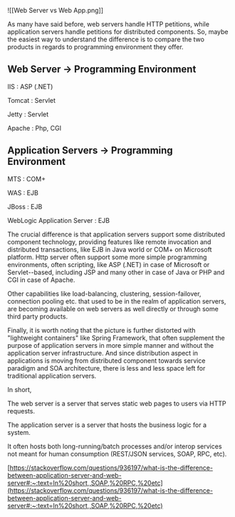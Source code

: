 ![[Web Server vs Web App.png]]

As many have said before, web servers handle HTTP petitions, while application servers handle petitions for distributed components. So, maybe the easiest way to understand the difference is to compare the two products in regards to programming environment they offer. 

## Web Server -> Programming Environment 

IIS : ASP (.NET) 

Tomcat : Servlet 

Jetty : Servlet 

Apache : Php, CGI 

## Application Servers -> Programming Environment 

MTS : COM+ 

WAS : EJB 

JBoss : EJB 

WebLogic Application Server : EJB 

The crucial difference is that application servers support some distributed component technology, providing features like remote invocation and distributed transactions, like EJB in Java world or COM+ on Microsoft platform. Http server often support some more simple programming environments, often scripting, like ASP (.NET) in case of Microsoft or Servlet--based, including JSP and many other in case of Java or PHP and CGI in case of Apache. 

Other capabilities like load-balancing, clustering, session-failover, connection pooling etc. that used to be in the realm of application servers, are becoming available on web servers as well directly or through some third party products. 

Finally, it is worth noting that the picture is further distorted with "lightweight containers" like Spring Framework, that often supplement the purpose of application servers in more simple manner and without the application server infrastructure. And since distribution aspect in applications is moving from distributed component towards service paradigm and SOA architecture, there is less and less space left for traditional application servers. 

In short, 

The web server is a server that serves static web pages to users via HTTP requests. 

The application server is a server that hosts the business logic for a system. 

It often hosts both long-running/batch processes and/or interop services not meant for human consumption (REST/JSON services, SOAP, RPC, etc). 

[https://stackoverflow.com/questions/936197/what-is-the-difference-between-application-server-and-web-server#:~:text=In%20short,,SOAP,%20RPC,%20etc](https://stackoverflow.com/questions/936197/what-is-the-difference-between-application-server-and-web-server#:~:text=In%20short,,SOAP,%20RPC,%20etc)